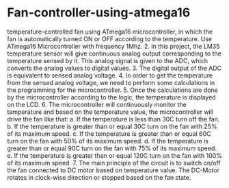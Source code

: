# Fan-controller-using-atmega16
temperature-controlled fan using ATmega16 microcontroller, in which the fan is automatically turned ON or OFF according to the temperature. Use ATmega16 Microcontroller with frequency 1Mhz. 2. In this project, the LM35 temperature sensor will give continuous analog output corresponding to the temperature sensed by it. This analog signal is given to the ADC, which converts the analog values to digital values. 3. The digital output of the ADC is equivalent to sensed analog voltage. 4. In order to get the temperature from the sensed analog voltage, we need to perform some calculations in the programming for the microcontroller. 5. Once the calculations are done by the microcontroller according to the logic, the temperature is displayed on the LCD. 6. The microcontroller will continuously monitor the temperature and based on the temperature value, the microcontroller will drive the fan like that: a. If the temperature is less than 30C turn off the fan. b. If the temperature is greater than or equal 30C turn on the fan with 25% of its maximum speed. c. If the temperature is greater than or equal 60C turn on the fan with 50% of its maximum speed. d. If the temperature is greater than or equal 90C turn on the fan with 75% of its maximum speed. e. If the temperature is greater than or equal 120C turn on the fan with 100% of its maximum speed. 7. The main principle of the circuit is to switch on/off the fan connected to DC motor based on temperature value. The DC-Motor rotates in clock-wise direction or stopped based on the fan state.
